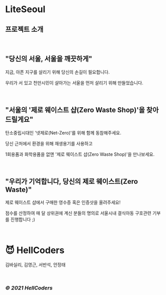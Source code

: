 # LiteSeoul
## 프로젝트 소개

<br>

## "당신의 서울, 서울을 깨끗하게"

지금, 아픈 지구를 살리기 위해 당신의 손길이 필요합니다.

우리가 서 있고 천만시민이 살아가는 서울을 먼저 살리기 위해 만들었습니다.

<br>

## "서울의 '제로 웨이스트 샵(Zero Waste Shop)'을 찾아드릴게요"

탄소중립시대인 '넷제로(Net-Zero)'를 위해 함께 동참해주세요.

당신 근처에서 환경을 위해 재생용기를 사용하고

1회용품과 화학용품을 없앤 '제로 웨이스트 샵(Zero Waste Shop)'을 만나보세요.

<br>

## "우리가 기억합니다, 당신의 제로 웨이스트(Zero Waste)"

제로 웨이스트 샵에서 구매한 영수증 혹은 인증샷을 올려주세요!

점수를 산정하여 매 달 상위권에 계신 분들의 명의로 서울시내 결식아동 구호관련 기부를 진행합니다 ;)

<br>

# 😈 HellCoders

김바실리, 김영근, 서반석, 안정태

<br>

### *© 2021 HellCoders*
